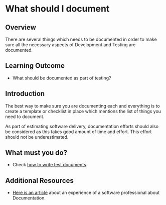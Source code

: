 # What should I document

## Overview

There are several things which needs to be documented in order to make sure all the necessary aspects of Development and Testing are documented.
 

## Learning Outcome

- What should be documented as part of testing?

## Introduction 

The best way to make sure you are documenting each and everything is to create a template or checklist in place which mentions the list of things you need to document.

As part of estimating software delivery, documentation efforts should also be considered as this takes good amount of time and effort. This effort should not be underestimated.


## What must you do? 
- Check [how to write test documents](https://www.tutorialspoint.com/software_testing/software_testing_documentation.htm).

## Additional Resources
- [Here is an article](https://www.softwaretestinghelp.com/why-documentation-is-important-in-software-testing/) about an experience of a software professional about Documentation.

